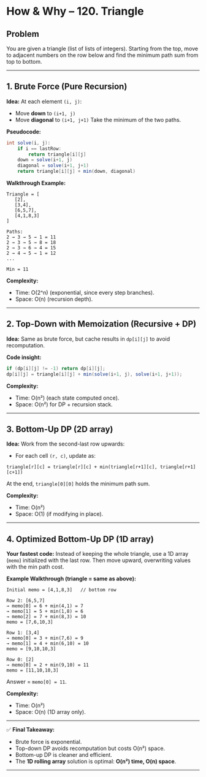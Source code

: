 # How & Why – 120. Triangle

## Problem

You are given a triangle (list of lists of integers). Starting from the top, move to adjacent numbers on the row below and find the minimum path sum from top to bottom.

---

## 1. Brute Force (Pure Recursion)

**Idea:**
At each element `(i, j)`:

* Move **down** to `(i+1, j)`
* Move **diagonal** to `(i+1, j+1)`
  Take the minimum of the two paths.

**Pseudocode:**

```java
int solve(i, j):
    if i == lastRow:
        return triangle[i][j]
    down = solve(i+1, j)
    diagonal = solve(i+1, j+1)
    return triangle[i][j] + min(down, diagonal)
```

**Walkthrough Example:**

```
Triangle = [
   [2],
   [3,4],
   [6,5,7],
   [4,1,8,3]
]

Paths:
2 → 3 → 5 → 1 = 11
2 → 3 → 5 → 8 = 18
2 → 3 → 6 → 4 = 15
2 → 4 → 5 → 1 = 12
...

Min = 11
```

**Complexity:**

* Time: O(2^n) (exponential, since every step branches).
* Space: O(n) (recursion depth).

---

## 2. Top-Down with Memoization (Recursive + DP)

**Idea:**
Same as brute force, but cache results in `dp[i][j]` to avoid recomputation.

**Code insight:**

```java
if (dp[i][j] != -1) return dp[i][j];
dp[i][j] = triangle[i][j] + min(solve(i+1, j), solve(i+1, j+1));
```

**Complexity:**

* Time: O(n²) (each state computed once).
* Space: O(n²) for DP + recursion stack.

---

## 3. Bottom-Up DP (2D array)

**Idea:**
Work from the second-last row upwards:

* For each cell `(r, c)`, update as:

```
triangle[r][c] = triangle[r][c] + min(triangle[r+1][c], triangle[r+1][c+1])
```

At the end, `triangle[0][0]` holds the minimum path sum.

**Complexity:**

* Time: O(n²)
* Space: O(1) (if modifying in place).

---

## 4. Optimized Bottom-Up DP (1D array)

**Your fastest code:**
Instead of keeping the whole triangle, use a 1D array (`memo`) initialized with the last row.
Then move upward, overwriting values with the min path cost.

**Example Walkthrough (triangle = same as above):**

```
Initial memo = [4,1,8,3]   // bottom row

Row 2: [6,5,7]
→ memo[0] = 6 + min(4,1) = 7
→ memo[1] = 5 + min(1,8) = 6
→ memo[2] = 7 + min(8,3) = 10
memo = [7,6,10,3]

Row 1: [3,4]
→ memo[0] = 3 + min(7,6) = 9
→ memo[1] = 4 + min(6,10) = 10
memo = [9,10,10,3]

Row 0: [2]
→ memo[0] = 2 + min(9,10) = 11
memo = [11,10,10,3]
```

Answer = `memo[0] = 11`.

**Complexity:**

* Time: O(n²)
* Space: O(n) (1D array only).

---

✅ **Final Takeaway:**

* Brute force is exponential.
* Top-down DP avoids recomputation but costs O(n²) space.
* Bottom-up DP is cleaner and efficient.
* The **1D rolling array** solution is optimal: **O(n²) time, O(n) space**.

---

